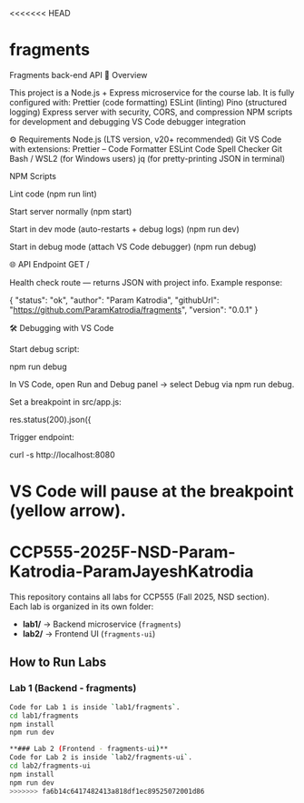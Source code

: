 <<<<<<< HEAD
# fragments
Fragments back-end API
📌 Overview

This project is a Node.js + Express microservice for the course lab.
It is fully configured with:
Prettier (code formatting)
ESLint (linting)
Pino (structured logging)
Express server with security, CORS, and compression
NPM scripts for development and debugging
VS Code debugger integration

⚙️ Requirements
Node.js (LTS version, v20+ recommended)
Git
VS Code with extensions:
Prettier – Code Formatter
ESLint
Code Spell Checker
Git Bash / WSL2 (for Windows users)
jq (for pretty-printing JSON in terminal)

NPM Scripts

Lint code (npm run lint)

Start server normally (npm start)

Start in dev mode (auto-restarts + debug logs) (npm run dev)

Start in debug mode (attach VS Code debugger) (npm run debug)

🌐 API Endpoint
GET /

Health check route — returns JSON with project info.
Example response:

{
  "status": "ok",
  "author": "Param Katrodia",
  "githubUrl": "https://github.com/ParamKatrodia/fragments",
  "version": "0.0.1"
}

🛠 Debugging with VS Code

Start debug script:

npm run debug


In VS Code, open Run and Debug panel → select Debug via npm run debug.

Set a breakpoint in src/app.js:

res.status(200).json({


Trigger endpoint:

curl -s http://localhost:8080


VS Code will pause at the breakpoint (yellow arrow).
=======
# CCP555-2025F-NSD-Param-Katrodia-ParamJayeshKatrodia

This repository contains all labs for CCP555 (Fall 2025, NSD section).  
Each lab is organized in its own folder:

- **lab1/** → Backend microservice (`fragments`)
- **lab2/** → Frontend UI (`fragments-ui`)

## How to Run Labs

### Lab 1 (Backend - fragments)
```bash
Code for Lab 1 is inside `lab1/fragments`.
cd lab1/fragments
npm install
npm run dev

**### Lab 2 (Frontend - fragments-ui)**
Code for Lab 2 is inside `lab2/fragments-ui`.
cd lab2/fragments-ui
npm install
npm run dev
>>>>>>> fa6b14c6417482413a818df1ec89525072001d86
